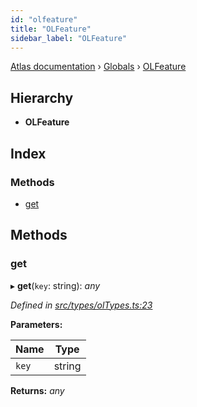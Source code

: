```yaml
---
id: "olfeature"
title: "OLFeature"
sidebar_label: "OLFeature"
---
```


[Atlas documentation](../index.md) › [Globals](../globals.md) › [OLFeature](olfeature.md)

## Hierarchy

* **OLFeature**

## Index

### Methods

* [get](olfeature.md#get)

## Methods

###  get

▸ **get**(`key`: string): *any*

*Defined in [src/types/olTypes.ts:23](https://github.com/chronark/atlas/blob/4c0c2ce/src/types/olTypes.ts#L23)*

**Parameters:**

Name | Type |
------ | ------ |
`key` | string |

**Returns:** *any*

